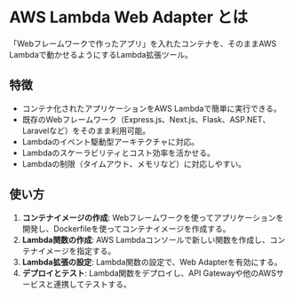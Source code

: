 # AWS Lambda Web Adapter とは

「Webフレームワークで作ったアプリ」を入れたコンテナを、そのままAWS Lambdaで動かせるようにするLambda拡張ツール。

## 特徴

- コンテナ化されたアプリケーションをAWS Lambdaで簡単に実行できる。
- 既存のWebフレームワーク（Express.js、Next.js、Flask、ASP.NET、Laravelなど）をそのまま利用可能。
- Lambdaのイベント駆動型アーキテクチャに対応。
- Lambdaのスケーラビリティとコスト効率を活かせる。
- Lambdaの制限（タイムアウト、メモリなど）に対応しやすい。

## 使い方

1. **コンテナイメージの作成**: Webフレームワークを使ってアプリケーションを開発し、Dockerfileを使ってコンテナイメージを作成する。
2. **Lambda関数の作成**: AWS Lambdaコンソールで新しい関数を作成し、コンテナイメージを指定する。
3. **Lambda拡張の設定**: Lambda関数の設定で、Web Adapterを有効にする。
4. **デプロイとテスト**: Lambda関数をデプロイし、API Gatewayや他のAWSサービスと連携してテストする。
